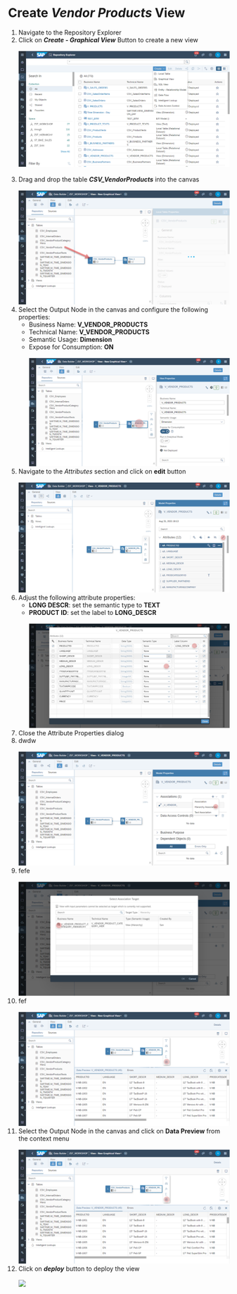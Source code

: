 # Create <i>Vendor Products</i> View

1. Navigate to the Repository Explorer
2. Click on <b><i>Create - Graphical View</i></b> Button to create a new view
  <br><br>![](/exercises/ex2/images/create_in_repository_explorer.png)<br><br>
3. Drag and drop the table <b><i>CSV_VendorProducts</i></b> into the canvas
  <br><br>![](/exercises/ex4/images/create_vendor_product_dimension_01.png)
4. Select the Output Node in the canvas and configure the following properties:
    - Business Name: <b>V_VENDOR_PRODUCTS</b>
    - Technical Name: <b>V_VENDOR_PRODUCTS</b>
    - Semantic Usage: <b>Dimension</b>
    - Expose for Consumption: <b>ON</b>
    <br><br>![](/exercises/ex4/images/create_vendor_product_dimension_02.png)
 5. Navigate to the <i>Attributes</i> section and click on <b>edit</b> button
    <br><br>![](/exercises/ex4/images/create_vendor_product_dimension_12.png)
 6. Adjust the following attribute properties:
    - <b>LONG DESCR</b>: set the semantic type to <b>TEXT</b>
    - <b>PRODUCT ID</b>: set the label to <b>LONG_DESCR</b>
    <br><br>![](/exercises/ex4/images/create_vendor_product_dimension_13.png)
 7. Close the Attribute Properties dialog
 8. dwdw
  <br><br>![](/exercises/ex4/images/create_vendor_product_dimension_09.png)
 10. fefe
  <br><br>![](/exercises/ex4/images/create_vendor_product_dimension_10.png)
 12. fef
  <br><br>![](/exercises/ex4/images/create_vendor_product_dimension_03.png)
 13. Select the Output Node in the canvas and click on <b>Data Preview</b> from the context menu
   <br><br>![](/exercises/ex4/images/create_vendor_product_dimension_03.png)
 12. Click on <b><i>deploy</i></b> button to deploy the view
  <br><br>![](/exercises/ex4/images/create_vendor_product_dimension_05.png)







